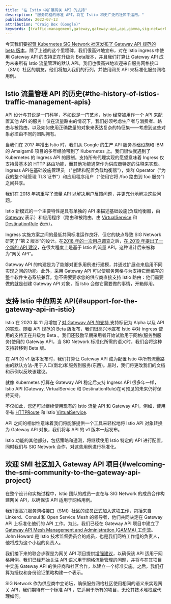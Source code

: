 ```yaml
---
title: "在 Istio 中扩展网关 API 的支持"
description: "服务网格的标准 API，将在 Istio 和更广泛的社区中运用。"
publishdate: 2022-07-13
attribution: "Craig Box (Google)"
keywords: [traffic-management,gateway,gateway-api,api,gamma,sig-network]
---
```


今天我们要[祝贺 Kubernetes SIG Network 社区发布了 Gateway API 规范的 beta 版本](https://kubernetes.io/blog/2022/07/13/gateway-api-graduates-to-beta/)。除了上述的这个里程碑，我们很高兴地宣布，对在 Istio ingress 中使用 Gateway API 的支持正在升级为 Beta版本，并且我们打算让 Gateway API 成为未来所有 Istio 流量管理的默认 API。我们也很高兴地欢迎来自服务网格接口（SMI）社区的朋友，他们将加入我们的行列，并使用网关 API 来标准化服务网格用例。

## Istio 流量管理 API 的历史{#the-history-of-istios-traffic-management-apis}

API 设计与其说是一门科学，不如说是一门艺术，Istio 经常被用作一个 API 来配置其他 API 的服务！仅在流量路由的情况下，我们必须考虑生产者与消费者、路由与被路由，以及如何使用正确数量的对象来表达复杂的特征集——考虑到这些对象必须由不同的团队拥有。

当我们在 2017 年推出 Istio 时，我们从 Google 的生产 API 服务基础设施和 IBM 的 Amalgam8 项目的多年经验带到了 Kubernetes 上。我们很快就遇到了 Kubernetes 的 Ingress API 的限制。支持所有代理实现的愿望意味着 Ingress 仅支持最基本的 HTTP 路由功能，而其他功能通常作为供应商特定的注释来实现。Ingress API在基础设施管理员 （"创建和配置负载均衡器"），集群 Operator（"为我的整个域管理 TLS 证书"）和应用程序用户（“使用它将 /foo 路由到 foo 服务”）之间共享。

我们[在 2018 年初重写了流量 API](/zh/blog/2018/v1alpha3-routing/) 以解决用户反馈问题，并更充分地解决这些问题。

Istio 新模式的一个主要特性是具有单独的 API 来描述基础设施(负载均衡器，由 [Gateway](/zh/docs/concepts/traffic-management/#gateways) 表示）和应用程序（路由和被路由，由 [VirtualService](/zh/docs/concepts/traffic-management/#virtual-services) 和 [DestinationRule](/zh/docs/concepts/traffic-management/#destination-rules) 表示）。

Ingress 实施方案之间的最低共同标准运作良好，但它的缺点导致 SIG Network 研究了“第 2 版本”的设计。在[2018 年的一次用户调查](https://github.com/bowei/k8s-ingress-survey-2018/blob/master/survey.pdf)之后，[在 2019 年提出了一个新的 API 建议](https://www.youtube.com/watch?v=Ne9UJL6irXY)，在很大程度上是基于 Istio 的流量 API。这种设计后来被称为“网关 API”。

Gateway API 的构建是为了能够对更多用例进行建模，并通过扩展点来启用不同实现之间的功能。此外，采用 Gateway API 可以使服务网格与为支持它而编写的整个软件生态系统兼容。您不需要要求您的供应商直接支持 Istio 路由：他们需要做的就是创建 Gateway API 对象，而 Istio 会做它需要做的事情，开箱即用。

## 支持 Istio 中的网关 API{#support-for-the-gateway-api-in-istio}

Istio 在 2020 年 11 月增加了[对 Gateway API 的支持](/zh/docs/tasks/traffic-management/ingress/gateway-api/),支持标记为 Alpha 以及 API 的实现。随着 API 规范的 Beta 版发布，我们很高兴地宣布 Istio 中对 ingress 使用的支持正在升级为 Beta 。我们还鼓励早期采用者开始试验用于网格(服务到服务)使用的 Gateway API，当 SIG Network 标准化所需的语义时，我们会将这种支持转移到 Beta 版。

在 API 的 v1 版本发布时，我们打算让 Gateway API 成为配置 Istio 中所有流量路由的默认方法-用于入口(南北)和服务到服务(东西)。届时，我们将更改我们的文档和示例以反映该建议。

就像 Kubernetes 打算在 Gateway API 稳定后支持 Ingress API 很多年一样，Istio API (Gateway, VirtualService 和 DestinationRule)在可预见的未来仍将保持支持。

不仅如此，您还可以继续使用现有的 Istio 流量 API 和 Gateway API，例如，使用带有 [HTTPRoute](https://gateway-api.sigs.k8s.io/v1beta1/api-types/httproute/) 和 Istio [VirtualService](/zh/docs/reference/config/networking/virtual-service/).

API 之间的相似性意味着我们将能够提供一个工具来轻松地将 Istio API 对象转换为 Gateway API 对象，我们将与 API 的 v1 版本一起发布。

Istio 功能的其他部分，包括策略和遥测，将继续使用 Istio 特定的 API 进行配置，同时我们与 SIG Network 合作，对这些用例进行标准化。

## 欢迎 SMI 社区加入 Gateway API 项目{#welcoming-the-smi-community-to-the-gateway-api-project}

在整个设计和实施过程中，Istio 团队的成员一直在与 SIG Network 的成员合作构建网关 API，以确保该 API 适用于网格用例。

我们很高兴服务网格接口（SMI）社区的成员[正式加入这项工作](https://smi-spec.io/blog/announcing-smi-gateway-api-gamma)，包括来自 Linkerd、Consul 和 Open Service Mesh 的领导者，他们共同决定在 Gateway API 上标准化他们的 API 工作。为此，我们已经在 Gateway API 项目中建立了 [Gateway API Mesh Management and Administration (GAMMA) 工作流](https://gateway-api.sigs.k8s.io/contributing/gamma/)。John Howard 是 Istio 技术监督委员会的成员，也是我们网络工作组的负责人，他将成为这个小组的负责人。

我们接下来的联合步骤是为网关 API 项目提供[增强建议](https://gateway-api.sigs.k8s.io/v1alpha2/contributing/gep/)，以确保该 API 适用于网格用例。我们已经[开始关注 API 语义](https://docs.google.com/document/d/1T_DtMQoq2tccLAtJTpo3c0ohjm25vRS35MsestSL9QU/edit)用于网格流量管理的问题，并将与在其项目中实施 Gateway API 的供应商和社区合作，以建立一个标准实施。之后，我们打算为授权和身份验证策略构建一个表示。

SIG Network 作为供应商中立论坛，确保服务网格社区使用相同的语义来实现网关 API，我们期待有一个标准 API ，它适用于所有的项目，无论其技术堆栈或代理如何。
